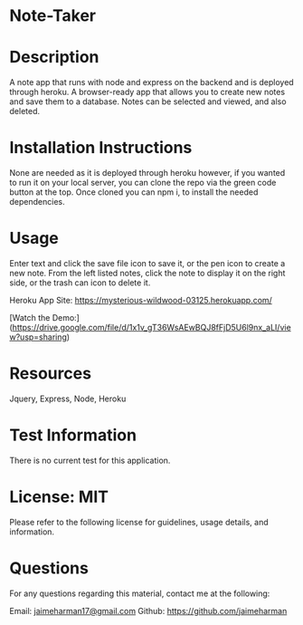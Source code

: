 # Note-Taker
# Description
A note app that runs with node and express on the backend and is deployed through heroku. A browser-ready app that allows you to create new notes and save them to a database. Notes can be selected and viewed, and also deleted.

# Installation Instructions
None are needed as it is deployed through heroku however, if you wanted to run it on your local server, you can clone the repo via the green code button at the top. Once cloned you can npm i, to install the needed dependencies.

# Usage
Enter text and click the save file icon to save it, or the pen icon to create a new note. From the left listed notes, click the note to display it on the right side, or the trash can icon to delete it.

Heroku App Site: https://mysterious-wildwood-03125.herokuapp.com/

[Watch the Demo:] (https://drive.google.com/file/d/1x1v_gT36WsAEwBQJ8fFjD5U6l9nx_aLI/view?usp=sharing)

# Resources
Jquery, Express, Node, Heroku

# Test Information
There is no current test for this application.

# License: MIT
Please refer to the following license for guidelines, usage details, and information.

# Questions
For any questions regarding this material, contact me at the following:

Email: jaimeharman17@gmail.com
Github: https://github.com/jaimeharman
